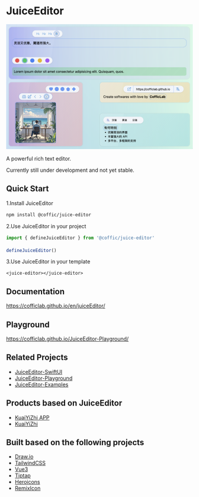 # JuiceEditor

![JuiceEditor](./docs/hero.png)

A powerful rich text editor.

Currently still under development and not yet stable.

## Quick Start

1.Install JuiceEditor

```bash
npm install @coffic/juice-editor
```

2.Use JuiceEditor in your project

```js
import { defineJuiceEditor } from '@coffic/juice-editor'

defineJuiceEditor()
```

3.Use JuiceEditor in your template

```vue
<juice-editor></juice-editor>
```

## Documentation

<https://cofficlab.github.io/en/juiceEditor/>

## Playground

<https://cofficlab.github.io/JuiceEditor-Playground/>

## Related Projects

- [JuiceEditor-SwiftUI](https://github.com/cofficlab/JuiceEditor-SwiftUI)
- [JuiceEditor-Playground](https://github.com/cofficlab/JuiceEditor-Playground)
- [JuiceEditor-Examples](https://github.com/cofficlab/JuiceEditor-Examples)

## Products based on JuiceEditor

- [KuaiYiZhi APP](https://apps.apple.com/cn/app/%E5%BF%AB%E6%98%93%E7%9F%A5/id6457892799)
- [KuaiYiZhi](https://www.kuaiyizhi.cn)

## Built based on the following projects

- [Draw.io](https://github.com/jgraph/drawio)
- [TailwindCSS](https://tailwindcss.com/)
- [Vue3](https://v3.vuejs.org/)
- [Tiptap](https://tiptap.dev/)
- [Heroicons](https://heroicons.com)
- [RemixIcon](https://remixicon.com)
